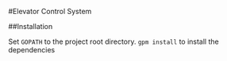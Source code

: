 #Elevator Control System

##Installation

Set `GOPATH` to the project root directory. 
`gpm install` to install the dependencies